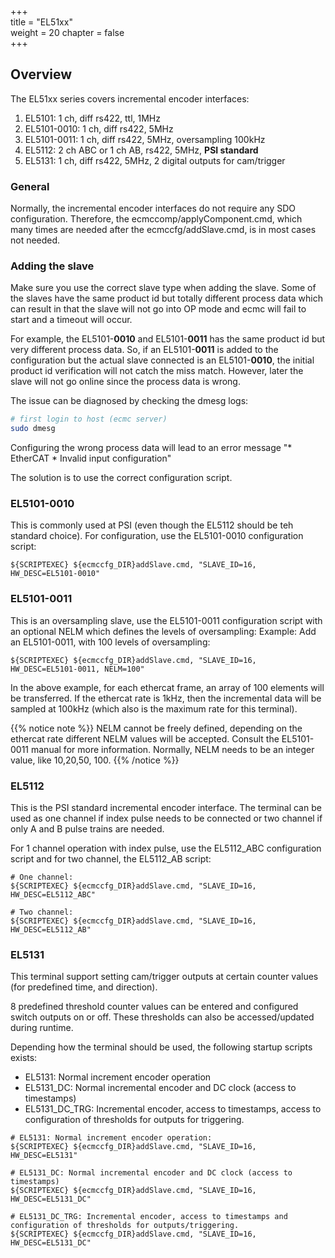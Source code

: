 +++  
title = "EL51xx"   
weight = 20
chapter = false  
+++

## Overview
The EL51xx series covers incremental encoder interfaces:
1. EL5101: 1 ch, diff rs422, ttl, 1MHz
2. EL5101-0010: 1 ch, diff rs422, 5MHz
3. EL5101-0011: 1 ch, diff rs422, 5MHz, oversampling 100kHz
4. EL5112: 2 ch ABC or 1 ch AB, rs422, 5MHz, **PSI standard**
5. EL5131: 1 ch, diff rs422, 5MHz, 2 digital outputs for cam/trigger

### General
Normally, the incremental encoder interfaces do not require any SDO configuration. Therefore, the ecmccomp/applyComponent.cmd, which many times are needed after the ecmccfg/addSlave.cmd, is in most cases not needed. 

### Adding the slave
Make sure you use the correct slave type when adding the slave. Some of the slaves have the same product id but totally different process data which can result in that the slave will not go into OP mode and ecmc will fail to start and a timeout will occur.

For example, the EL5101-**0010** and EL5101-**0011** has the same product id but very different process data.
So, if an EL5101-**0011** is added to the configuration but the actual slave connected is an EL5101-**0010**, the initial product id verification will not catch the miss match. However, later the slave will not go online since the process data is wrong. 

The issue can be diagnosed by checking the dmesg logs:
```bash
# first login to host (ecmc server)
sudo dmesg
```
Configuring the wrong process data will lead to an error message  "* EtherCAT * Invalid input configuration" 

The solution is to use the correct configuration script.

### EL5101-0010
This is commonly used at PSI (even though the EL5112 should be teh standard choice). For configuration, use the EL5101-0010 configuration script:
```
${SCRIPTEXEC} ${ecmccfg_DIR}addSlave.cmd, "SLAVE_ID=16, HW_DESC=EL5101-0010"
```
### EL5101-0011
This is an oversampling slave, use the EL5101-0011 configuration script with an optional NELM which defines the levels of oversampling:
Example: Add an EL5101-0011, with 100 levels of oversampling:
```
${SCRIPTEXEC} ${ecmccfg_DIR}addSlave.cmd, "SLAVE_ID=16, HW_DESC=EL5101-0011, NELM=100"
```
In the above example, for each ethercat frame, an array of 100 elements will be transferred. If the ethercat rate is 1kHz, then the incremental data will be sampled at 100kHz (which also is the maximum rate for this terminal).

{{% notice note %}}
NELM cannot be freely defined, depending on the ethercat rate different NELM values will be accepted. Consult the EL5101-0011 manual for more information.
Normally, NELM needs to be an integer value, like 10,20,50, 100. 
{{% /notice %}}

### EL5112
This is the PSI standard incremental encoder interface. The terminal can be used as one channel if index pulse needs to be connected or two channel if only A and B pulse trains are needed.

For 1 channel operation with index pulse, use the EL5112_ABC configuration script and for two channel, the EL5112_AB script:
```
# One channel:
${SCRIPTEXEC} ${ecmccfg_DIR}addSlave.cmd, "SLAVE_ID=16, HW_DESC=EL5112_ABC"

# Two channel:
${SCRIPTEXEC} ${ecmccfg_DIR}addSlave.cmd, "SLAVE_ID=16, HW_DESC=EL5112_AB"
```

### EL5131
This terminal support setting cam/trigger outputs at certain counter values (for predefined time, and direction).  

8 predefined threshold counter values can be entered and configured switch outputs on or off. These thresholds can also be accessed/updated during runtime.

Depending how the terminal should be used, the following startup scripts exists:
* EL5131: Normal increment encoder operation
* EL5131_DC: Normal incremental encoder and DC clock (access to timestamps)
* EL5131_DC_TRG: Incremental encoder, access to timestamps, access to configuration of thresholds for outputs for triggering.

```
# EL5131: Normal increment encoder operation:
${SCRIPTEXEC} ${ecmccfg_DIR}addSlave.cmd, "SLAVE_ID=16, HW_DESC=EL5131"

# EL5131_DC: Normal incremental encoder and DC clock (access to timestamps)
${SCRIPTEXEC} ${ecmccfg_DIR}addSlave.cmd, "SLAVE_ID=16, HW_DESC=EL5131_DC"

# EL5131_DC_TRG: Incremental encoder, access to timestamps and configuration of thresholds for outputs/triggering.
${SCRIPTEXEC} ${ecmccfg_DIR}addSlave.cmd, "SLAVE_ID=16, HW_DESC=EL5131_DC"
```
